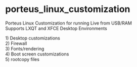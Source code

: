 # porteus_linux_customization
Porteus Linux Customization for running Live from USB/RAM <br>
Supports LXQT and XFCE Desktop Environments
<p>
1) Desktop customizations <br>
2) Firewall <br>
3) Fonts/rendering <br>
4) Boot screen customizations <br>
5) rootcopy files <br>
<p>
